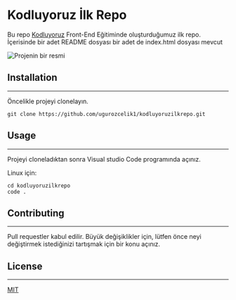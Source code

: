 # Kodluyoruz İlk Repo
Bu repo [Kodluyoruz](https://kodluyoruz.org)
Front-End Eğitiminde oluşturduğumuz ilk repo. İçerisinde bir adet README dosyası bir adet de index.html dosyası mevcut

![Projenin bir resmi](https://avatars.githubusercontent.com/u/95427836?s=96&v=4)

## Installation
---
Öncelikle projeyi clonelayın.

```
git clone https://github.com/ugurozcelik1/kodluyoruzilkrepo.git
```

## Usage
---
Projeyi cloneladıktan sonra Visual studio Code programında açınız.

Linux için:

```
cd kodluyoruzilkrepo
code .
```

## Contributing
---
Pull requestler kabul edilir. Büyük değişiklikler için, lütfen önce neyi değiştirmek istediğinizi tartışmak için bir konu açınız.

## License
---
[MIT](https://choosealicense.com/licenses/mit/)


